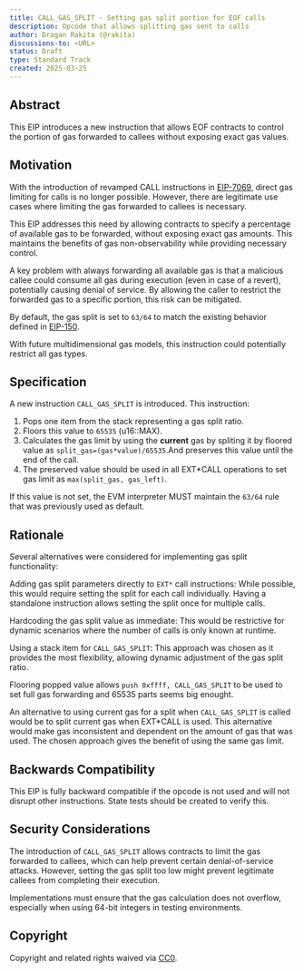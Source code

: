 ```yaml
---
title: CALL_GAS_SPLIT - Setting gas split portion for EOF calls
description: Opcode that allows splitting gas sent to calls
author: Dragan Rakita (@rakita)
discussions-to: <URL>
status: Draft
type: Standard Track 
created: 2025-03-25
---
```


## Abstract

This EIP introduces a new instruction that allows EOF contracts to control the portion of gas forwarded to callees without exposing exact gas values.

## Motivation

With the introduction of revamped CALL instructions in [EIP-7069](./eip-7069.md), direct gas limiting for calls is no longer possible. However, there are legitimate use cases where limiting the gas forwarded to callees is necessary.

This EIP addresses this need by allowing contracts to specify a percentage of available gas to be forwarded, without exposing exact gas amounts. This maintains the benefits of gas non-observability while providing necessary control.

A key problem with always forwarding all available gas is that a malicious callee could consume all gas during execution (even in case of a revert), potentially causing denial of service. By allowing the caller to restrict the forwarded gas to a specific portion, this risk can be mitigated.

By default, the gas split is set to `63/64` to match the existing behavior defined in [EIP-150](./eip-150.md).

With future multidimensional gas models, this instruction could potentially restrict all gas types.

## Specification

A new instruction `CALL_GAS_SPLIT` is introduced. This instruction:

1. Pops one item from the stack representing a gas split ratio.
2. Floors this value to `65535` (u16::MAX).
3. Calculates the gas limit by using the **current** gas by spliting it by floored value as `split_gas=(gas*value)/65535`.And preserves this value until the end of the call. 
4. The preserved value should be used in all EXT*CALL operations to set gas limit as `max(split_gas, gas_left)`.

If this value is not set, the EVM interpreter MUST maintain the `63/64` rule that was previously used as default.

## Rationale

Several alternatives were considered for implementing gas split functionality:

Adding gas split parameters directly to `EXT*` call instructions: While possible, this would require setting the split for each call individually. Having a standalone instruction allows setting the split once for multiple calls.

Hardcoding the gas split value as immediate: This would be restrictive for dynamic scenarios where the number of calls is only known at runtime.

Using a stack item for `CALL_GAS_SPLIT`: This approach was chosen as it provides the most flexibility, allowing dynamic adjustment of the gas split ratio.

Flooring popped value allows `push 0xffff, CALL_GAS_SPLIT` to be used to set full gas forwarding and 65535 parts seems big enought.

An alternative to using current gas for a split when `CALL_GAS_SPLIT` is called would be to split current gas when EXT*CALL is used. This alternative would make gas inconsistent and dependent on the amount of gas that was used. The chosen approach gives the benefit of using the same gas limit.

## Backwards Compatibility

This EIP is fully backward compatible if the opcode is not used and will not disrupt other instructions. State tests should be created to verify this.

## Security Considerations

The introduction of `CALL_GAS_SPLIT` allows contracts to limit the gas forwarded to callees, which can help prevent certain denial-of-service attacks. However, setting the gas split too low might prevent legitimate callees from completing their execution.

Implementations must ensure that the gas calculation does not overflow, especially when using 64-bit integers in testing environments.

## Copyright

Copyright and related rights waived via [CC0](../LICENSE.md).
